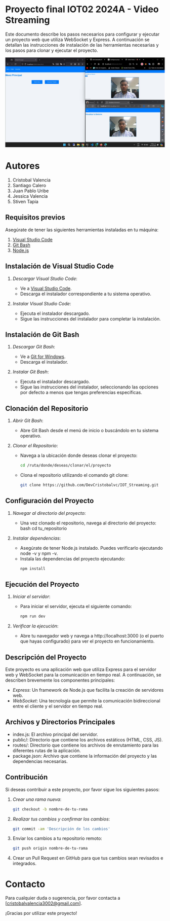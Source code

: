 # Proyecto final IOT02 2024A - Video Streaming

Este documento describe los pasos necesarios para configurar y ejecutar un proyecto web que utiliza WebSocket y Express. A continuación se detallan las instrucciones de instalación de las herramientas necesarias y los pasos para clonar y ejecutar el proyecto.

![Mockup de RapidSell](./view.jpg)

# Autores

1. Cristobal Valencia
2. Santiago Calero
3. Juan Pablo Uribe
4. Jessica Valencia
5. Stiven Tapia

## Requisitos previos

Asegúrate de tener las siguientes herramientas instaladas en tu máquina:

1. [Visual Studio Code](https://code.visualstudio.com/)
2. [Git Bash](https://gitforwindows.org/)
3. [Node.js](https://nodejs.org/)

## Instalación de Visual Studio Code

1. *Descargar Visual Studio Code*:
   - Ve a [Visual Studio Code](https://code.visualstudio.com/).
   - Descarga el instalador correspondiente a tu sistema operativo.

2. *Instalar Visual Studio Code*:
   - Ejecuta el instalador descargado.
   - Sigue las instrucciones del instalador para completar la instalación.

## Instalación de Git Bash

1. *Descargar Git Bash*:
   - Ve a [Git for Windows](https://gitforwindows.org/).
   - Descarga el instalador.

2. *Instalar Git Bash*:
   - Ejecuta el instalador descargado.
   - Sigue las instrucciones del instalador, seleccionando las opciones por defecto a menos que tengas preferencias específicas.

## Clonación del Repositorio

1. *Abrir Git Bash*:
   - Abre Git Bash desde el menú de inicio o buscándolo en tu sistema operativo.

2. *Clonar el Repositorio*:
   - Navega a la ubicación donde deseas clonar el proyecto:
     ```bash
     cd /ruta/donde/deseas/clonar/el/proyecto
     ```

   - Clona el repositorio utilizando el comando git clone:
     ```bash
     git clone https://github.com/DevCristobalvc/IOT_Streaming.git
     ```

## Configuración del Proyecto

1. *Navegar al directorio del proyecto*:
   - Una vez clonado el repositorio, navega al directorio del proyecto:
     bash
     cd tu_repositorio
     

2. *Instalar dependencias*:
   - Asegúrate de tener Node.js instalado. Puedes verificarlo ejecutando node -v y npm -v.
   - Instala las dependencias del proyecto ejecutando:
     ```bash
     npm install
     ```
     

## Ejecución del Proyecto

1. *Iniciar el servidor*:
   - Para iniciar el servidor, ejecuta el siguiente comando:
     ```bash
     npm run dev
     ```

2. *Verificar la ejecución*:
   - Abre tu navegador web y navega a http://localhost:3000 (o el puerto que hayas configurado) para ver el proyecto en funcionamiento.

## Descripción del Proyecto

Este proyecto es una aplicación web que utiliza Express para el servidor web y WebSocket para la comunicación en tiempo real. A continuación, se describen brevemente los componentes principales:

- *Express*: Un framework de Node.js que facilita la creación de servidores web.
- *WebSocket*: Una tecnología que permite la comunicación bidireccional entre el cliente y el servidor en tiempo real.

## Archivos y Directorios Principales

- index.js: El archivo principal del servidor.
- public/: Directorio que contiene los archivos estáticos (HTML, CSS, JS).
- routes/: Directorio que contiene los archivos de enrutamiento para las diferentes rutas de la aplicación.
- package.json: Archivo que contiene la información del proyecto y las dependencias necesarias.

## Contribución

Si deseas contribuir a este proyecto, por favor sigue los siguientes pasos:

1. *Crear una rama nueva*:
   ```bash
   git checkout -b nombre-de-tu-rama
   ```
2. *Realizar tus cambios y confirmar los cambios*:
    ```bash
    git commit -am 'Descripción de los cambios'
    ```
2. Enviar los cambios a tu repositorio remoto:
    ```bash
    git push origin nombre-de-tu-rama
    ```
3. Crear un Pull Request en GitHub para que tus cambios sean revisados e integrados.

# Contacto
Para cualquier duda o sugerencia, por favor contacta a [cristobalvalencia3002@gmail.com].

¡Gracias por utilizar este proyecto!
